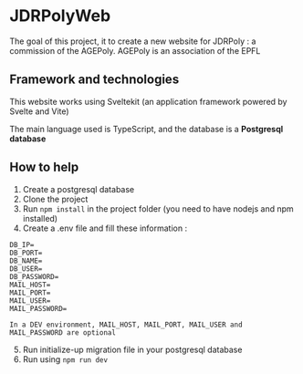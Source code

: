 # JDRPolyWeb
The goal of this project, it to create a new website for JDRPoly : a commission of the AGEPoly. AGEPoly is an association of the EPFL

## Framework and technologies
This website works using Sveltekit (an application framework powered by Svelte and Vite)

The main language used is TypeScript, and the database is a **Postgresql database** 

## How to help
1. Create a postgresql database
2. Clone the project
3. Run `npm install` in the project folder (you need to have nodejs and npm installed)
4. Create a .env file and fill these information :
```
DB_IP=
DB_PORT=
DB_NAME=
DB_USER=
DB_PASSWORD=
MAIL_HOST=
MAIL_PORT=
MAIL_USER=
MAIL_PASSWORD=
```
`In a DEV environment, MAIL_HOST, MAIL_PORT, MAIL_USER and MAIL_PASSWORD are optional`

5. Run initialize-up migration file in your postgresql database
6. Run using `npm run dev`
